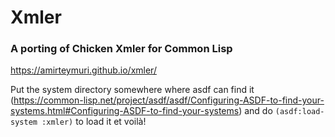 # Xmler
### A porting of Chicken Xmler for Common Lisp
https://amirteymuri.github.io/xmler/


Put the system directory somewhere where asdf can find it (https://common-lisp.net/project/asdf/asdf/Configuring-ASDF-to-find-your-systems.html#Configuring-ASDF-to-find-your-systems) and do ```(asdf:load-system :xmler)``` to load it et voilà!